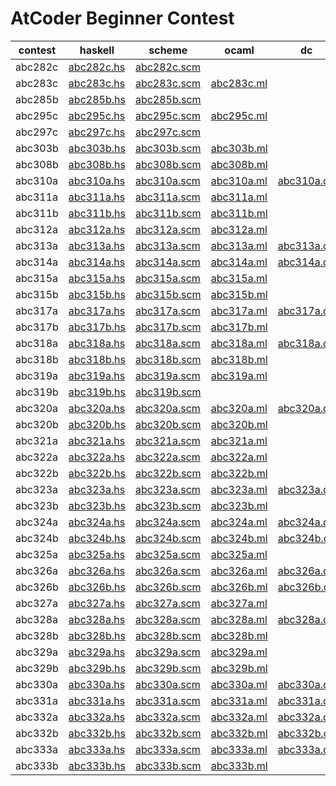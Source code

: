 # AtCoder Beginner Contest

|contest|haskell|scheme|ocaml|dc|brainfuck|
|-------|-------|------|-----|--|---------|
|abc282c|[abc282c.hs](/abc282c/abc282c.hs)|[abc282c.scm](/abc282c/abc282c.scm)||||
|abc283c|[abc283c.hs](/abc283c/abc283c.hs)|[abc283c.scm](/abc283c/abc283c.scm)|[abc283c.ml](/abc283c/abc283c.ml)|||
|abc285b|[abc285b.hs](/abc285b/abc285b.hs)|[abc285b.scm](/abc285b/abc285b.scm)||||
|abc295c|[abc295c.hs](/abc295c/abc295c.hs)|[abc295c.scm](/abc295c/abc295c.scm)|[abc295c.ml](/abc295c/abc295c.ml)|||
|abc297c|[abc297c.hs](/abc297c/abc297c.hs)|[abc297c.scm](/abc297c/abc297c.scm)||||
|abc303b|[abc303b.hs](/abc303b/abc303b.hs)|[abc303b.scm](/abc303b/abc303b.scm)|[abc303b.ml](/abc303b/abc303b.ml)|||
|abc308b|[abc308b.hs](/abc308b/abc308b.hs)|[abc308b.scm](/abc308b/abc308b.scm)|[abc308b.ml](/abc308b/abc308b.ml)|||
|abc310a|[abc310a.hs](/abc310a/abc310a.hs)|[abc310a.scm](/abc310a/abc310a.scm)|[abc310a.ml](/abc310a/abc310a.ml)|[abc310a.dc](/abc310a/abc310a.dc)||
|abc311a|[abc311a.hs](/abc311a/abc311a.hs)|[abc311a.scm](/abc311a/abc311a.scm)|[abc311a.ml](/abc311a/abc311a.ml)|||
|abc311b|[abc311b.hs](/abc311b/abc311b.hs)|[abc311b.scm](/abc311b/abc311b.scm)|[abc311b.ml](/abc311b/abc311b.ml)|||
|abc312a|[abc312a.hs](/abc312a/abc312a.hs)|[abc312a.scm](/abc312a/abc312a.scm)|[abc312a.ml](/abc312a/abc312a.ml)|||
|abc313a|[abc313a.hs](/abc313a/abc313a.hs)|[abc313a.scm](/abc313a/abc313a.scm)|[abc313a.ml](/abc313a/abc313a.ml)|[abc313a.dc](/abc313a/abc313a.dc)||
|abc314a|[abc314a.hs](/abc314a/abc314a.hs)|[abc314a.scm](/abc314a/abc314a.scm)|[abc314a.ml](/abc314a/abc314a.ml)|[abc314a.dc](/abc314a/abc314a.dc)||
|abc315a|[abc315a.hs](/abc315a/abc315a.hs)|[abc315a.scm](/abc315a/abc315a.scm)|[abc315a.ml](/abc315a/abc315a.ml)|||
|abc315b|[abc315b.hs](/abc315b/abc315b.hs)|[abc315b.scm](/abc315b/abc315b.scm)|[abc315b.ml](/abc315b/abc315b.ml)|||
|abc317a|[abc317a.hs](/abc317a/abc317a.hs)|[abc317a.scm](/abc317a/abc317a.scm)|[abc317a.ml](/abc317a/abc317a.ml)|[abc317a.dc](/abc317a/abc317a.dc)||
|abc317b|[abc317b.hs](/abc317b/abc317b.hs)|[abc317b.scm](/abc317b/abc317b.scm)|[abc317b.ml](/abc317b/abc317b.ml)|||
|abc318a|[abc318a.hs](/abc318a/abc318a.hs)|[abc318a.scm](/abc318a/abc318a.scm)|[abc318a.ml](/abc318a/abc318a.ml)|[abc318a.dc](/abc318a/abc318a.dc)||
|abc318b|[abc318b.hs](/abc318b/abc318b.hs)|[abc318b.scm](/abc318b/abc318b.scm)|[abc318b.ml](/abc318b/abc318b.ml)|||
|abc319a|[abc319a.hs](/abc319a/abc319a.hs)|[abc319a.scm](/abc319a/abc319a.scm)|[abc319a.ml](/abc319a/abc319a.ml)|||
|abc319b|[abc319b.hs](/abc319b/abc319b.hs)|[abc319b.scm](/abc319b/abc319b.scm)||||
|abc320a|[abc320a.hs](/abc320a/abc320a.hs)|[abc320a.scm](/abc320a/abc320a.scm)|[abc320a.ml](/abc320a/abc320a.ml)|[abc320a.dc](/abc320a/abc320a.dc)||
|abc320b|[abc320b.hs](/abc320b/abc320b.hs)|[abc320b.scm](/abc320b/abc320b.scm)|[abc320b.ml](/abc320b/abc320b.ml)|||
|abc321a|[abc321a.hs](/abc321a/abc321a.hs)|[abc321a.scm](/abc321a/abc321a.scm)|[abc321a.ml](/abc321a/abc321a.ml)|||
|abc322a|[abc322a.hs](/abc322a/abc322a.hs)|[abc322a.scm](/abc322a/abc322a.scm)|[abc322a.ml](/abc322a/abc322a.ml)|||
|abc322b|[abc322b.hs](/abc322b/abc322b.hs)|[abc322b.scm](/abc322b/abc322b.scm)|[abc322b.ml](/abc322b/abc322b.ml)|||
|abc323a|[abc323a.hs](/abc323a/abc323a.hs)|[abc323a.scm](/abc323a/abc323a.scm)|[abc323a.ml](/abc323a/abc323a.ml)|[abc323a.dc](/abc323a/abc323a.dc)|[abc323a.bf](/abc323a/abc323a.bf)|
|abc323b|[abc323b.hs](/abc323b/abc323b.hs)|[abc323b.scm](/abc323b/abc323b.scm)|[abc323b.ml](/abc323b/abc323b.ml)|||
|abc324a|[abc324a.hs](/abc324a/abc324a.hs)|[abc324a.scm](/abc324a/abc324a.scm)|[abc324a.ml](/abc324a/abc324a.ml)|[abc324a.dc](/abc324a/abc324a.dc)|[abc324a.bf](/abc324a/abc324a.bf)|
|abc324b|[abc324b.hs](/abc324b/abc324b.hs)|[abc324b.scm](/abc324b/abc324b.scm)|[abc324b.ml](/abc324b/abc324b.ml)|[abc324b.dc](/abc324b/abc324b.dc)||
|abc325a|[abc325a.hs](/abc325a/abc325a.hs)|[abc325a.scm](/abc325a/abc325a.scm)|[abc325a.ml](/abc325a/abc325a.ml)||[abc325a.bf](/abc325a/abc325a.bf)|
|abc326a|[abc326a.hs](/abc326a/abc326a.hs)|[abc326a.scm](/abc326a/abc326a.scm)|[abc326a.ml](/abc326a/abc326a.ml)|[abc326a.dc](/abc326a/abc326a.dc)|[abc326a.bf](/abc326a/abc326a.bf)|
|abc326b|[abc326b.hs](/abc326b/abc326b.hs)|[abc326b.scm](/abc326b/abc326b.scm)|[abc326b.ml](/abc326b/abc326b.ml)|[abc326b.dc](/abc326b/abc326b.dc)||
|abc327a|[abc327a.hs](/abc327a/abc327a.hs)|[abc327a.scm](/abc327a/abc327a.scm)|[abc327a.ml](/abc327a/abc327a.ml)|||
|abc328a|[abc328a.hs](/abc328a/abc328a.hs)|[abc328a.scm](/abc328a/abc328a.scm)|[abc328a.ml](/abc328a/abc328a.ml)|[abc328a.dc](/abc328a/abc328a.dc)||
|abc328b|[abc328b.hs](/abc328b/abc328b.hs)|[abc328b.scm](/abc328b/abc328b.scm)|[abc328b.ml](/abc328b/abc328b.ml)|||
|abc329a|[abc329a.hs](/abc329a/abc329a.hs)|[abc329a.scm](/abc329a/abc329a.scm)|[abc329a.ml](/abc329a/abc329a.ml)||[abc329a.bf](/abc329a/abc329a.bf)|
|abc329b|[abc329b.hs](/abc329b/abc329b.hs)|[abc329b.scm](/abc329b/abc329b.scm)|[abc329b.ml](/abc329b/abc329b.ml)|||
|abc330a|[abc330a.hs](/abc330a/abc330a.hs)|[abc330a.scm](/abc330a/abc330a.scm)|[abc330a.ml](/abc330a/abc330a.ml)|[abc330a.dc](/abc330a/abc330a.dc)||
|abc331a|[abc331a.hs](/abc331a/abc331a.hs)|[abc331a.scm](/abc331a/abc331a.scm)|[abc331a.ml](/abc331a/abc331a.ml)|[abc331a.dc](/abc331a/abc331a.dc)||
|abc332a|[abc332a.hs](/abc332a/abc332a.hs)|[abc332a.scm](/abc332a/abc332a.scm)|[abc332a.ml](/abc332a/abc332a.ml)|[abc332a.dc](/abc332a/abc332a.dc)||
|abc332b|[abc332b.hs](/abc332b/abc332b.hs)|[abc332b.scm](/abc332b/abc332b.scm)|[abc332b.ml](/abc332b/abc332b.ml)|[abc332b.dc](/abc332b/abc332b.dc)||
|abc333a|[abc333a.hs](/abc333a/abc333a.hs)|[abc333a.scm](/abc333a/abc333a.scm)|[abc333a.ml](/abc333a/abc333a.ml)|[abc333a.dc](/abc333a/abc333a.dc)|[abc333a.bf](/abc333a/abc333a.bf)|
|abc333b|[abc333b.hs](/abc333b/abc333b.hs)|[abc333b.scm](/abc333b/abc333b.scm)|[abc333b.ml](/abc333b/abc333b.ml)|||
